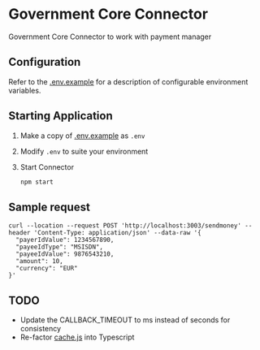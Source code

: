 # Government Core Connector

Government Core Connector to work with payment manager

## Configuration

Refer to the [.env.example](./.env.example) for a description of configurable environment variables.

## Starting Application

1. Make a copy of [.env.example](./.env.example) as `.env`

2. Modify `.env` to suite your environment

3. Start Connector

    ```bash
    npm start
    ```

## Sample request
```
curl --location --request POST 'http://localhost:3003/sendmoney' --header 'Content-Type: application/json' --data-raw '{
  "payerIdValue": 1234567890,
  "payeeIdType": "MSISDN",
  "payeeIdValue": 9876543210,
  "amount": 10,
  "currency": "EUR"
}'
```

## TODO

- Update the CALLBACK_TIMEOUT to ms instead of seconds for consistency
- Re-factor [cache.js](./src/lib/cache.js) into Typescript
